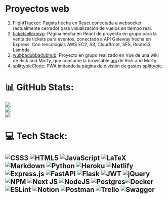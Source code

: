 # Proyectos web
1) [FlightTracker](https://flightstrack.netlify.app/): Página hecha en React conectada a websocket (actualmente cerrado) para visualización de vuelos en tiempo real. 
2) [ticketsellermvp](ticketsellermvp.me): Página hecha en React de proyecto en grupo para la venta de tickets para eventos, conectada a API Gateway hecha en Express. Con tencologías AWS EC2, S3, Cloudfront, SES, Route53, Lambda. 
3) [wubbadubbadubhub](wubbadubbadubhub.netlify.app): Proyecto en grupo realizado en Vue de una wiki de Rick and Morty, que consume la browsable [api](https://rickandmortyapi.com/api) de Rick and Morty.
4) [splittypieClone](https://splittypie.netlify.app/): PWA imitando la página de división de gastos [splittypie](https://splittypie.com/).

# 📊 GitHub Stats:
![](https://github-readme-stats.vercel.app/api?username=janwandter&theme=monokai&hide_border=false&include_all_commits=true&count_private=true)<br/>
![](https://github-readme-streak-stats.herokuapp.com/?user=janwandter&theme=monokai&hide_border=false)<br/>
![](https://github-readme-stats.vercel.app/api/top-langs/?username=janwandter&theme=monokai&hide_border=false&include_all_commits=true&count_private=true&layout=compact)
# 💻 Tech Stack:
![CSS3](https://img.shields.io/badge/css3-%231572B6.svg?style=for-the-badge&logo=css3&logoColor=white) ![HTML5](https://img.shields.io/badge/html5-%23E34F26.svg?style=for-the-badge&logo=html5&logoColor=white) ![JavaScript](https://img.shields.io/badge/javascript-%23323330.svg?style=for-the-badge&logo=javascript&logoColor=%23F7DF1E) ![LaTeX](https://img.shields.io/badge/latex-%23008080.svg?style=for-the-badge&logo=latex&logoColor=white) ![Markdown](https://img.shields.io/badge/markdown-%23000000.svg?style=for-the-badge&logo=markdown&logoColor=white) ![Python](https://img.shields.io/badge/python-3670A0?style=for-the-badge&logo=python&logoColor=ffdd54) ![Heroku](https://img.shields.io/badge/heroku-%23430098.svg?style=for-the-badge&logo=heroku&logoColor=white) ![Netlify](https://img.shields.io/badge/netlify-%23000000.svg?style=for-the-badge&logo=netlify&logoColor=#00C7B7)  ![Express.js](https://img.shields.io/badge/express.js-%23404d59.svg?style=for-the-badge&logo=express&logoColor=%2361DAFB) ![FastAPI](https://img.shields.io/badge/FastAPI-005571?style=for-the-badge&logo=fastapi) ![Flask](https://img.shields.io/badge/flask-%23000.svg?style=for-the-badge&logo=flask&logoColor=white) ![JWT](https://img.shields.io/badge/JWT-black?style=for-the-badge&logo=JSON%20web%20tokens) ![jQuery](https://img.shields.io/badge/jquery-%230769AD.svg?style=for-the-badge&logo=jquery&logoColor=white) ![NPM](https://img.shields.io/badge/NPM-%23000000.svg?style=for-the-badge&logo=npm&logoColor=white) ![Next JS](https://img.shields.io/badge/Next-black?style=for-the-badge&logo=next.js&logoColor=white) ![NodeJS](https://img.shields.io/badge/node.js-6DA55F?style=for-the-badge&logo=node.js&logoColor=white) ![Postgres](https://img.shields.io/badge/postgres-%23316192.svg?style=for-the-badge&logo=postgresql&logoColor=white)![Docker](https://img.shields.io/badge/docker-%230db7ed.svg?style=for-the-badge&logo=docker&logoColor=white) ![ESLint](https://img.shields.io/badge/ESLint-4B3263?style=for-the-badge&logo=eslint&logoColor=white) ![Notion](https://img.shields.io/badge/Notion-%23000000.svg?style=for-the-badge&logo=notion&logoColor=white) ![Postman](https://img.shields.io/badge/Postman-FF6C37?style=for-the-badge&logo=postman&logoColor=white) ![Trello](https://img.shields.io/badge/Trello-%23026AA7.svg?style=for-the-badge&logo=Trello&logoColor=white) ![Swagger](https://img.shields.io/badge/-Swagger-%23Clojure?style=for-the-badge&logo=swagger&logoColor=white)
---

